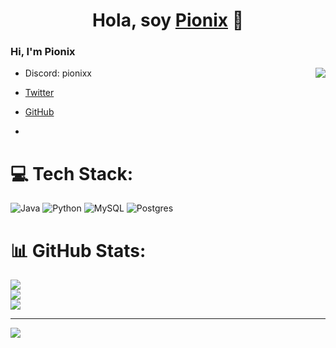 <div align="center">
<h1 align="center">Hola, soy <a href="https://github.com/ItzPionix">Pionix</a> 👋​</h1>
</div>

### Hi, I'm Pionix 

<img align='right' src="https://discord.c99.nl/widget/theme-1/510520418311077899.png"/>

- Discord: pionixx
- [Twitter](https://twitter.com/imbelkos)
- [GitHub](https://github.com/ItzPionix)

- 
# 💻 Tech Stack:
![Java](https://img.shields.io/badge/java-%23ED8B00.svg?style=for-the-badge&logo=openjdk&logoColor=white) ![Python](https://img.shields.io/badge/python-3670A0?style=for-the-badge&logo=python&logoColor=ffdd54) ![MySQL](https://img.shields.io/badge/mysql-%2300000f.svg?style=for-the-badge&logo=mysql&logoColor=white) ![Postgres](https://img.shields.io/badge/postgres-%23316192.svg?style=for-the-badge&logo=postgresql&logoColor=white)
# 📊 GitHub Stats:
![](https://github-readme-stats.vercel.app/api?username=ItzPionix&theme=radical&hide_border=false&include_all_commits=false&count_private=false)<br/>
![](https://github-readme-streak-stats.herokuapp.com/?user=ItzPionix&theme=radical&hide_border=false)<br/>
![](https://github-readme-stats.vercel.app/api/top-langs/?username=ItzPionix&theme=radical&hide_border=false&include_all_commits=false&count_private=false&layout=compact)

---
[![](https://visitcount.itsvg.in/api?id=ItzPionix&icon=0&color=0)](https://visitcount.itsvg.in)

<!-- Proudly created with GPRM ( https://gprm.itsvg.in ) -->
